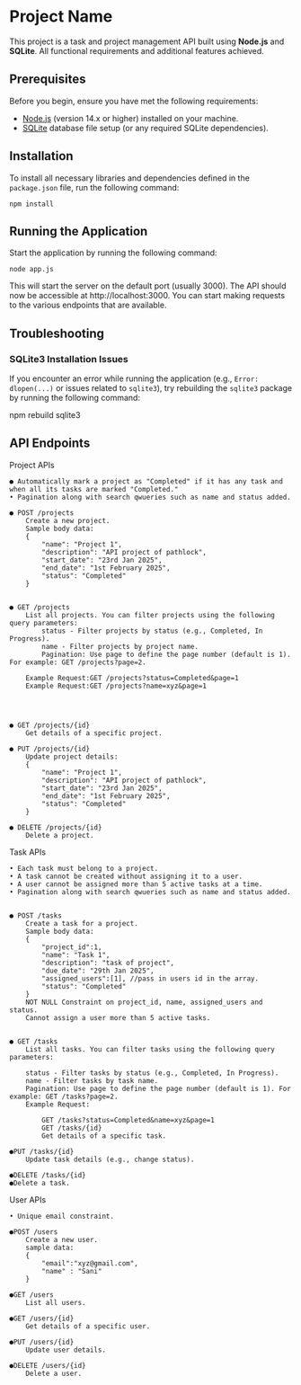 # Project Name

This project is a task and project management API built using **Node.js** and **SQLite**. All functional requirements and additional features achieved.

## Prerequisites

Before you begin, ensure you have met the following requirements:

- [Node.js](https://nodejs.org/) (version 14.x or higher) installed on your machine.
- [SQLite](https://www.sqlite.org/) database file setup (or any required SQLite dependencies).

## Installation

To install all necessary libraries and dependencies defined in the `package.json` file, run the following command:

    npm install

## Running the Application

Start the application by running the following command:

    node app.js

This will start the server on the default port (usually 3000). The API should now be accessible at http://localhost:3000. You can start making requests to the various endpoints that are available.

## Troubleshooting

### SQLite3 Installation Issues

If you encounter an error while running the application (e.g., `Error: dlopen(...)` or issues related to `sqlite3`), try rebuilding the `sqlite3` package by running the following command:

npm rebuild sqlite3


## API Endpoints

Project APIs
    
    ● Automatically mark a project as "Completed" if it has any task and when all its tasks are marked "Completed."
    • Pagination along with search qwueries such as name and status added.

    ● POST /projects
        Create a new project.
        Sample body data:
        {
            "name": "Project 1",
            "description": "API project of pathlock",
            "start_date": "23rd Jan 2025",
            "end_date": "1st February 2025",
            "status": "Completed"
        }

            
    ● GET /projects
        List all projects. You can filter projects using the following query parameters:
            status - Filter projects by status (e.g., Completed, In Progress).
            name - Filter projects by project name.
            Pagination: Use page to define the page number (default is 1). For example: GET /projects?page=2.
        
        Example Request:GET /projects?status=Completed&page=1
        Example Request:GET /projects?name=xyz&page=1
        



    ● GET /projects/{id}
        Get details of a specific project.

    ● PUT /projects/{id}
        Update project details:
        {
            "name": "Project 1",
            "description": "API project of pathlock",
            "start_date": "23rd Jan 2025",
            "end_date": "1st February 2025",
            "status": "Completed"
        }

    ● DELETE /projects/{id}
        Delete a project.

Task APIs

    • Each task must belong to a project.
    • A task cannot be created without assigning it to a user.
    • A user cannot be assigned more than 5 active tasks at a time.
    • Pagination along with search qwueries such as name and status added.

  
    ● POST /tasks
        Create a task for a project.
        Sample body data:
        {
            "project_id":1,
            "name": "Task 1",
            "description": "task of project",
            "due_date": "29th Jan 2025",
            "assigned_users":[1], //pass in users id in the array.
            "status": "Completed"
        }
        NOT NULL Constraint on project_id, name, assigned_users and status.
        Cannot assign a user more than 5 active tasks.


    ● GET /tasks
        List all tasks. You can filter tasks using the following query parameters:

        status - Filter tasks by status (e.g., Completed, In Progress).
        name - Filter tasks by task name.
        Pagination: Use page to define the page number (default is 1). For example: GET /tasks?page=2.
        Example Request:

            GET /tasks?status=Completed&name=xyz&page=1
            GET /tasks/{id}
            Get details of a specific task.

    ●PUT /tasks/{id}
        Update task details (e.g., change status).

    ●DELETE /tasks/{id}
    ●Delete a task.

User APIs

    
    • Unique email constraint.

    ●POST /users
        Create a new user.
        sample data:
        {
            "email":"xyz@gmail.com",
            "name" : "Sani"
        }

    ●GET /users
        List all users.

    ●GET /users/{id}
        Get details of a specific user.

    ●PUT /users/{id}
        Update user details.

    ●DELETE /users/{id}
        Delete a user.


